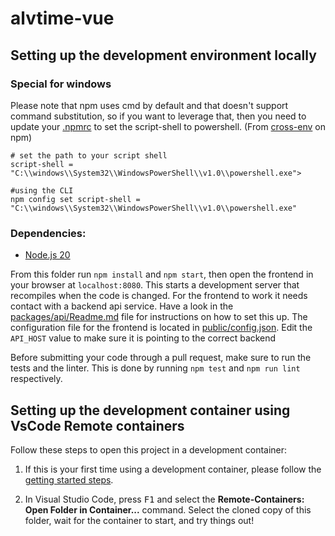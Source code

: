 # alvtime-vue

## Setting up the development environment locally

### Special for windows

Please note that npm uses cmd by default and that doesn't support command substitution, so if you want to leverage that, then you need to update your [.npmrc](.npmrc) to set the script-shell to powershell. (From [cross-env](https://www.npmjs.com/package/cross-env#windows-issues) on npm)

```shell
# set the path to your script shell
script-shell = "C:\\windows\\System32\\WindowsPowerShell\\v1.0\\powershell.exe">

#using the CLI
npm config set script-shell = "C:\\windows\\System32\\WindowsPowerShell\\v1.0\\powershell.exe"
```

### Dependencies:

- [Node.js 20](https://nodejs.org/en/)

From this folder run `npm install` and `npm start`, then open the frontend in your browser at `localhost:8080`. This starts a development server that recompiles when the code is changed. For the frontend to work it needs contact with a backend api service. Have a look in the [packages/api/Readme.md](../api/Readme.md) file for instructions on how to set this up. The configuration file for the frontend is located in [public/config.json](public/config.json). Edit the `API_HOST` value to make sure it is pointing to the correct backend

Before submitting your code through a pull request, make sure to run the tests and the linter. This is done by running `npm test` and `npm run lint` respectively.

## Setting up the development container using VsCode Remote containers

Follow these steps to open this project in a development container:

1. If this is your first time using a development container, please follow the [getting started steps](https://aka.ms/vscode-remote/containers/getting-started).

2. In Visual Studio Code, press <kbd>F1</kbd> and select the **Remote-Containers: Open Folder in Container...** command. Select the cloned copy of this folder, wait for the container to start, and try things out!
